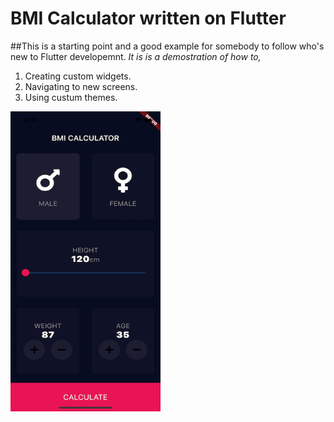# BMI Calculator written on Flutter

##This is a starting point and a good example for somebody to follow who's new to Flutter developemnt.
*It is is a demostration of how to,*

1. Creating custom widgets.
2. Navigating to new screens.
3. Using custum themes.

<img src="/screen_recording/recording.gif" width="240" height="480"/>
